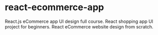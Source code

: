 # react-ecommerce-app
React.js eCommerce app UI design full course. React shopping app UI project for beginners. React eCommerce website design from scratch.
